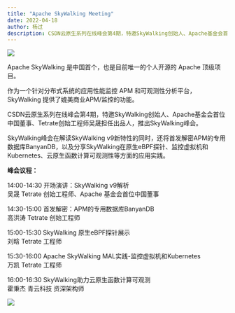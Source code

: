 ```yaml
---
title: "Apache SkyWalking Meeting"
date: 2022-04-18
author: 杨过 
description: CSDN云原生系列在线峰会第4期，特邀SkyWalking创始人、Apache基金会首位中国董事、Tetrate创始工程师吴晟担任出品人，推出SkyWalking峰会。
---
```


![](https://img-blog.csdnimg.cn/9dfd03251da64946becdf67f6a10ead7.png)

Apache SkyWalking 是中国首个，也是目前唯一的个人开源的 Apache 顶级项目。

作为一个针对分布式系统的应用性能监控 APM 和可观测性分析平台， SkyWalking 提供了媲美商业APM/监控的功能。

CSDN云原生系列在线峰会第4期，特邀SkyWalking创始人、Apache基金会首位中国董事、Tetrate创始工程师吴晟担任出品人，推出SkyWalking峰会。

SkyWalking峰会在解读SkyWalking v9新特性的同时，还将首发解密APM的专用数据库BanyanDB，以及分享SkyWalking在原生eBPF探针、监控虚拟机和Kubernetes、云原生函数计算可观测性等方面的应用实践。

**峰会议程：**

14:00-14:30 开场演讲：SkyWalking v9解析 <br>吴晟  Tetrate 创始工程师、Apache 基金会首位中国董事

14:30-15:00 首发解密：APM的专用数据库BanyanDB<br>高洪涛 Tetrate 创始工程师

15:00-15:30 SkyWalking 原生eBPF探针展示<br>刘晗 Tetrate 工程师 

15:30-16:00 Apache SkyWalking MAL实践-监控虚拟机和Kubernetes<br>万凯 Tetrate 工程师 

16:00-16:30 SkyWalking助力云原生函数计算可观测<br>霍秉杰 青云科技 资深架构师

![](https://img-blog.csdnimg.cn/f98f2935c5404d5cb718123e73908fa5.png)
